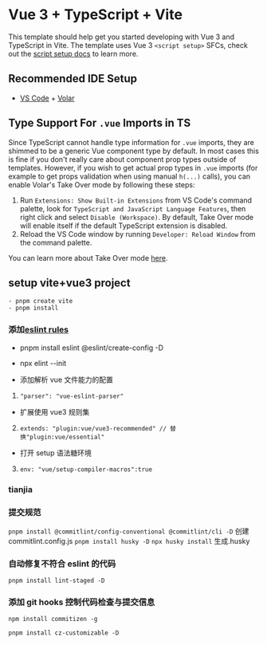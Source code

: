 # Vue 3 + TypeScript + Vite

This template should help get you started developing with Vue 3 and TypeScript in Vite. The template uses Vue 3 `<script setup>` SFCs, check out the [script setup docs](https://v3.vuejs.org/api/sfc-script-setup.html#sfc-script-setup) to learn more.

## Recommended IDE Setup

- [VS Code](https://code.visualstudio.com/) + [Volar](https://marketplace.visualstudio.com/items?itemName=johnsoncodehk.volar)

## Type Support For `.vue` Imports in TS

Since TypeScript cannot handle type information for `.vue` imports, they are shimmed to be a generic Vue component type by default. In most cases this is fine if you don't really care about component prop types outside of templates. However, if you wish to get actual prop types in `.vue` imports (for example to get props validation when using manual `h(...)` calls), you can enable Volar's Take Over mode by following these steps:

1. Run `Extensions: Show Built-in Extensions` from VS Code's command palette, look for `TypeScript and JavaScript Language Features`, then right click and select `Disable (Workspace)`. By default, Take Over mode will enable itself if the default TypeScript extension is disabled.
2. Reload the VS Code window by running `Developer: Reload Window` from the command palette.

You can learn more about Take Over mode [here](https://github.com/johnsoncodehk/volar/discussions/471).

## setup vite+vue3 project

```
- pnpm create vite
- pnpm install
```

### 添加[eslint rules](https://eslint.bootcss.com/docs/rules/)

- pnpm install eslint @eslint/create-config -D
- npx elint --init

- 添加解析 vue 文件能力的配置

1. `"parser": "vue-eslint-parser"`

- 扩展使用 vue3 规则集

2. `extends: "plugin:vue/vue3-recommended" // 替换"plugin:vue/essential"`

- 打开 setup 语法糖环境

3. `env: "vue/setup-compiler-macros":true`

### tianjia

### 提交规范

`pnpm install @commitlint/config-conventional @commitlint/cli -D`
创建 commitlint.config.js
`pnpm install husky -D`
`npx husky install`
生成.husky

### 自动修复不符合 eslint 的代码

`pnpm install lint-staged -D`

### 添加 git hooks 控制代码检查与提交信息

`npm install commitizen -g`

`pnpm install cz-customizable -D`
